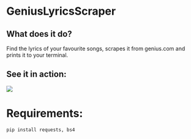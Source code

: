 # GeniusLyricsScraper

## What does it do?
Find the lyrics of your favourite songs, scrapes it from genius.com and prints it to your terminal.

## See it in action:
![](trialTest.gif)

# Requirements:
`pip install requests, bs4`

